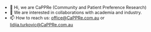 - 👋 Hi, we are CaPPRe (Community and Patient Preference Research)
- 👀 We are interested in collaborations with academia and industry.
- 📫 How to reach us: office@CaPPRe.com.au or lidija.turkovic@CaPPRe.com.au

<!---
CaPPReGithub/CaPPReGithub is a ✨ special ✨ repository because its `README.md` (this file) appears on your GitHub profile.
You can click the Preview link to take a look at your changes.
--->

